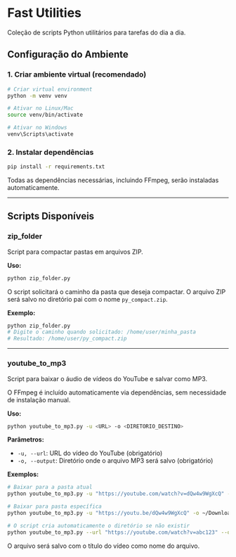 # Fast Utilities

Coleção de scripts Python utilitários para tarefas do dia a dia.

## Configuração do Ambiente

### 1. Criar ambiente virtual (recomendado)

```bash
# Criar virtual environment
python -m venv venv

# Ativar no Linux/Mac
source venv/bin/activate

# Ativar no Windows
venv\Scripts\activate
```

### 2. Instalar dependências

```bash
pip install -r requirements.txt
```

Todas as dependências necessárias, incluindo FFmpeg, serão instaladas automaticamente.

---

## Scripts Disponíveis

### zip_folder

Script para compactar pastas em arquivos ZIP.

**Uso:**
```bash
python zip_folder.py
```

O script solicitará o caminho da pasta que deseja compactar. O arquivo ZIP será salvo no diretório pai com o nome `py_compact.zip`.

**Exemplo:**
```bash
python zip_folder.py
# Digite o caminho quando solicitado: /home/user/minha_pasta
# Resultado: /home/user/py_compact.zip
```

---

### youtube_to_mp3

Script para baixar o áudio de vídeos do YouTube e salvar como MP3.

O FFmpeg é incluído automaticamente via dependências, sem necessidade de instalação manual.

**Uso:**
```bash
python youtube_to_mp3.py -u <URL> -o <DIRETORIO_DESTINO>
```

**Parâmetros:**
- `-u, --url`: URL do vídeo do YouTube (obrigatório)
- `-o, --output`: Diretório onde o arquivo MP3 será salvo (obrigatório)

**Exemplos:**
```bash
# Baixar para a pasta atual
python youtube_to_mp3.py -u "https://youtube.com/watch?v=dQw4w9WgXcQ" -o ./

# Baixar para pasta específica
python youtube_to_mp3.py -u "https://youtu.be/dQw4w9WgXcQ" -o ~/Downloads/musicas/

# O script cria automaticamente o diretório se não existir
python youtube_to_mp3.py --url "https://youtube.com/watch?v=abc123" --output ./minhas_musicas/
```

O arquivo será salvo com o título do vídeo como nome do arquivo.